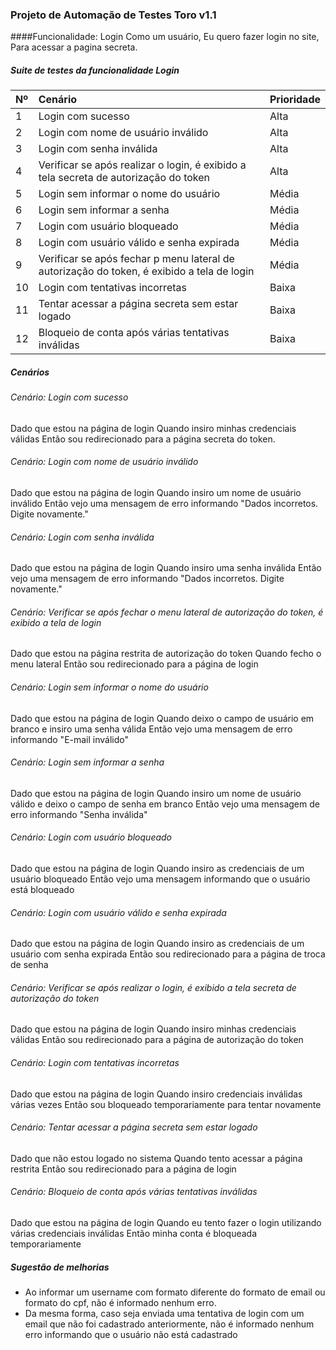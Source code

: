 ### Projeto de Automação de Testes Toro v1.1

####Funcionalidade: Login
Como um usuário,
Eu quero fazer login no site,
Para acessar a pagina secreta.

##### Suite de testes da funcionalidade Login
|Nº|Cenário|Prioridade|
|:----|:----|:----|
|1|Login com sucesso|Alta|
|2|Login com nome de usuário inválido|Alta|
|3|Login com senha inválida|Alta|
|4|Verificar se após realizar o login, é exibido a tela secreta de autorização do token|Alta|
|5|Login sem informar o nome do usuário|Média|
|6|Login sem informar a senha|Média|
|7|Login com usuário bloqueado|Média|
|8|Login com usuário válido e senha expirada|Média|
|9|Verificar se após fechar p menu lateral de autorização do token, é exibido a tela de login|Média|
|10|Login com tentativas incorretas|Baixa|
|11|Tentar acessar a página secreta sem estar logado|Baixa|
|12|Bloqueio de conta após várias tentativas inválidas|Baixa|



##### Cenários

###### Cenário: Login com sucesso
Dado que estou na página de login
Quando insiro minhas credenciais válidas
Então sou redirecionado para a página secreta do token.

###### Cenário: Login com nome de usuário inválido
Dado que estou na página de login
Quando insiro um nome de usuário inválido
Então vejo uma mensagem de erro informando "Dados incorretos. Digite novamente."

###### Cenário: Login com senha inválida
Dado que estou na página de login
Quando insiro uma senha inválida
Então vejo uma mensagem de erro informando "Dados incorretos. Digite novamente."

###### Cenário: Verificar se após fechar o menu lateral de autorização do token, é exibido a tela de login
Dado que estou na página restrita de autorização do token
Quando fecho o menu lateral
Então sou redirecionado para a página de login

###### Cenário: Login sem informar o nome do usuário
Dado que estou na página de login
Quando deixo o campo de usuário em branco e insiro uma senha válida
Então vejo uma mensagem de erro informando "E-mail inválido"

###### Cenário: Login sem informar a senha
Dado que estou na página de login
Quando insiro um nome de usuário válido e deixo o campo de senha em branco
Então vejo uma mensagem de erro informando "Senha inválida"

###### Cenário: Login com usuário bloqueado
Dado que estou na página de login
Quando insiro as credenciais de um usuário bloqueado
Então vejo uma mensagem informando que o usuário está bloqueado

###### Cenário: Login com usuário válido e senha expirada
Dado que estou na página de login
Quando insiro as credenciais de um usuário com senha expirada
Então sou redirecionado para a página de troca de senha

###### Cenário: Verificar se após realizar o login, é exibido a tela secreta de autorização do token
Dado que estou na página de login
Quando insiro minhas credenciais válidas
Então sou redirecionado para a página de autorização do token

###### Cenário: Login com tentativas incorretas
Dado que estou na página de login
Quando insiro credenciais inválidas várias vezes
Então sou bloqueado temporariamente para tentar novamente

###### Cenário: Tentar acessar a página secreta sem estar logado
Dado que não estou logado no sistema
Quando tento acessar a página restrita
Então sou redirecionado para a página de login

###### Cenário: Bloqueio de conta após várias tentativas inválidas
Dado que estou na página de login
Quando eu tento fazer o login utilizando várias credenciais inválidas
Então minha conta é bloqueada temporariamente

##### Sugestão de melhorias

- Ao informar um username com formato diferente do formato de email ou formato do cpf, não é informado nenhum erro.
- Da mesma forma, caso seja enviada uma tentativa de login com um email que não foi cadastrado anteriormente, não é informado nenhum erro informando que o usuário não está cadastrado
